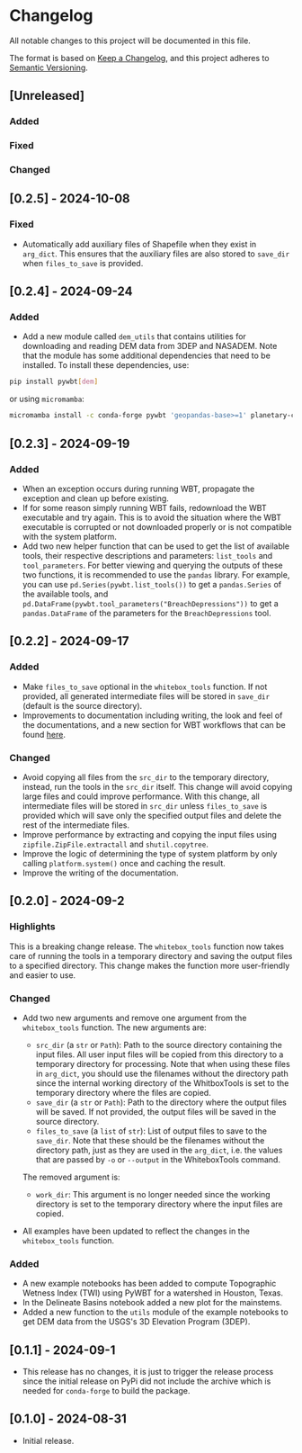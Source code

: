 # Changelog

All notable changes to this project will be documented in this file.

The format is based on [Keep a Changelog](https://keepachangelog.com/en/1.1.0/),
and this project adheres to [Semantic Versioning](https://semver.org/spec/v2.0.0.html).

## \[Unreleased\]

### Added

### Fixed

### Changed

## \[0.2.5\] - 2024-10-08

### Fixed

- Automatically add auxiliary files of Shapefile when they exist in `arg_dict`.
    This ensures that the auxiliary files are also stored to `save_dir` when
    `files_to_save` is provided.

## \[0.2.4\] - 2024-09-24

### Added

- Add a new module called `dem_utils` that contains utilities for downloading
    and reading DEM data from 3DEP and NASADEM. Note that the module has some
    additional dependencies that need to be installed. To install these
    dependencies, use:

```bash
pip install pywbt[dem]
```

or using `micromamba`:

```bash
micromamba install -c conda-forge pywbt 'geopandas-base>=1' planetary-computer pystac-client rioxarray
```

## \[0.2.3\] - 2024-09-19

### Added

- When an exception occurs during running WBT, propagate the exception and clean up
    before existing.
- If for some reason simply running WBT fails, redownload the WBT executable and try
    again. This is to avoid the situation where the WBT executable is corrupted or
    not downloaded properly or is not compatible with the system platform.
- Add two new helper function that can be used to get the list of available tools, their
    respective descriptions and parameters: `list_tools` and `tool_parameters`. For better viewing
    and querying the outputs of these two functions, it is recommended to use the `pandas` library.
    For example, you can use `pd.Series(pywbt.list_tools())` to get a `pandas.Series` of the available
    tools, and `pd.DataFrame(pywbt.tool_parameters("BreachDepressions"))` to get a `pandas.DataFrame`
    of the parameters for the `BreachDepressions` tool.

## \[0.2.2\] - 2024-09-17

### Added

- Make `files_to_save` optional in the `whitebox_tools` function. If not provided, all
    generated intermediate files will be stored in `save_dir` (default is the source
    directory).
- Improvements to documentation including writing, the look and feel of the
    documentations, and a new section for WBT workflows that can be found
    [here](https://pywbt.readthedocs.io/latest/workflows).

### Changed

- Avoid copying all files from the `src_dir` to the temporary directory,
    instead, run the tools in the `src_dir` itself. This change will
    avoid copying large files and could improve performance. With this change,
    all intermediate files will be stored in `src_dir` unless `files_to_save`
    is provided which will save only the specified output files and delete the
    rest of the intermediate files.
- Improve performance by extracting and copying the input files using
    `zipfile.ZipFile.extractall` and `shutil.copytree`.
- Improve the logic of determining the type of system platform by only calling
    `platform.system()` once and caching the result.
- Improve the writing of the documentation.

## \[0.2.0\] - 2024-09-2

### Highlights

This is a breaking change release. The `whitebox_tools` function now takes care of
running the tools in a temporary directory and saving the output files to a specified
directory. This change makes the function more user-friendly and easier to use.

### Changed

- Add two new arguments and remove one argument from the `whitebox_tools` function.
    The new arguments are:

    - `src_dir` (a `str` or `Path`): Path to the source directory containing the input files.
        All user input files will be copied from this directory to a temporary directory for
        processing. Note that when using these files in `arg_dict`, you should use the filenames
        without the directory path since the internal working directory of the WhitboxTools is
        set to the temporary directory where the files are copied.
    - `save_dir` (a `str` or `Path`): Path to the directory where the output files
        will be saved. If not provided, the output files will be saved in the source
        directory.
    - `files_to_save` (a `list` of `str`): List of output files to save to the `save_dir`.
        Note that these should be the filenames without the directory path, just as they are
        used in the `arg_dict`, i.e. the values that are passed by `-o` or `--output` in the
        WhiteboxTools command.

    The removed argument is:

    - `work_dir`: This argument is no longer needed since the working directory is set to
        the temporary directory where the input files are copied.

- All examples have been updated to reflect the changes in the `whitebox_tools` function.

### Added

- A new example notebooks has been added to compute Topographic Wetness Index (TWI) using
    PyWBT for a watershed in Houston, Texas.
- In the Delineate Basins notebook added a new plot for the mainstems.
- Added a new function to the `utils` module of the example notebooks to get DEM data from
    the USGS's 3D Elevation Program (3DEP).

## \[0.1.1\] - 2024-09-1

- This release has no changes, it is just to trigger the release process since
    the initial release on PyPi did not include the archive which is needed for
    `conda-forge` to build the package.

## \[0.1.0\] - 2024-08-31

- Initial release.
